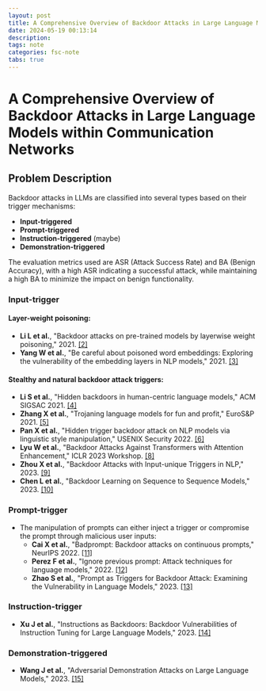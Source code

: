```yaml
---
layout: post
title: A Comprehensive Overview of Backdoor Attacks in Large Language Models within Communication Networks
date: 2024-05-19 00:13:14
description: 
tags: note
categories: fsc-note
tabs: true
---
```



# A Comprehensive Overview of Backdoor Attacks in Large Language Models within Communication Networks

## Problem Description
Backdoor attacks in LLMs are classified into several types based on their trigger mechanisms:
- **Input-triggered**
- **Prompt-triggered**
- **Instruction-triggered** (maybe)
- **Demonstration-triggered**

The evaluation metrics used are ASR (Attack Success Rate) and BA (Benign Accuracy), with a high ASR indicating a successful attack, while maintaining a high BA to minimize the impact on benign functionality.


### Input-trigger
#### Layer-weight poisoning:
- **Li L et al.**, "Backdoor attacks on pre-trained models by layerwise weight poisoning," 2021. [\[2\]](https://arxiv.org/pdf/2108.13888)
- **Yang W et al.**, "Be careful about poisoned word embeddings: Exploring the vulnerability of the embedding layers in NLP models," 2021. [\[3\]](https://arxiv.org/pdf/2103.15543)

#### Stealthy and natural backdoor attack triggers:
- **Li S et al.**, "Hidden backdoors in human-centric language models," ACM SIGSAC 2021. [\[4\]](LinkToPaper4)
- **Zhang X et al.**, "Trojaning language models for fun and profit," EuroS&P 2021. [\[5\]](LinkToPaper5)
- **Pan X et al.**, "Hidden trigger backdoor attack on NLP models via linguistic style manipulation," USENIX Security 2022. [\[6\]](LinkToPaper6)
- **Lyu W et al.**, "Backdoor Attacks Against Transformers with Attention Enhancement," ICLR 2023 Workshop. [\[8\]](LinkToPaper8)
- **Zhou X et al.**, "Backdoor Attacks with Input-unique Triggers in NLP," 2023. [\[9\]](https://arxiv.org/pdf/2303.14325)
- **Chen L et al.**, "Backdoor Learning on Sequence to Sequence Models," 2023. [\[10\]](https://arxiv.org/pdf/2305.02424)

### Prompt-trigger
- The manipulation of prompts can either inject a trigger or compromise the prompt through malicious user inputs:
  - **Cai X et al.**, "Badprompt: Backdoor attacks on continuous prompts," NeurIPS 2022. [\[11\]](LinkToPaper11)
  - **Perez F et al.**, "Ignore previous prompt: Attack techniques for language models," 2022. [\[12\]](https://arxiv.org/pdf/2211.09527)
  - **Zhao S et al.**, "Prompt as Triggers for Backdoor Attack: Examining the Vulnerability in Language Models," 2023. [\[13\]](https://arxiv.org/pdf/2305.01219)

### Instruction-trigger
- **Xu J et al.**, "Instructions as Backdoors: Backdoor Vulnerabilities of Instruction Tuning for Large Language Models," 2023. [\[14\]](https://arxiv.org/pdf/2305.14710)

### Demonstration-triggered
- **Wang J et al.**, "Adversarial Demonstration Attacks on Large Language Models," 2023. [\[15\]](https://arxiv.org/pdf/2305.14950)

